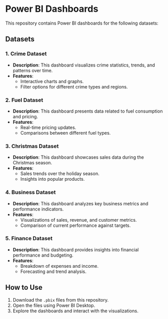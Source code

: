 # Power BI Dashboards

This repository contains Power BI dashboards for the following datasets:

## Datasets

### 1. Crime Dataset
- **Description**: This dashboard visualizes crime statistics, trends, and patterns over time.
- **Features**:
  - Interactive charts and graphs.
  - Filter options for different crime types and regions.

### 2. Fuel Dataset
- **Description**: This dashboard presents data related to fuel consumption and pricing.
- **Features**:
  - Real-time pricing updates.
  - Comparisons between different fuel types.

### 3. Christmas Dataset
- **Description**: This dashboard showcases sales data during the Christmas season.
- **Features**:
  - Sales trends over the holiday season.
  - Insights into popular products.

### 4. Business Dataset
- **Description**: This dashboard analyzes key business metrics and performance indicators.
- **Features**:
  - Visualizations of sales, revenue, and customer metrics.
  - Comparison of current performance against targets.

### 5. Finance Dataset
- **Description**: This dashboard provides insights into financial performance and budgeting.
- **Features**:
  - Breakdown of expenses and income.
  - Forecasting and trend analysis.

## How to Use
1. Download the `.pbix` files from this repository.
2. Open the files using Power BI Desktop.
3. Explore the dashboards and interact with the visualizations.


